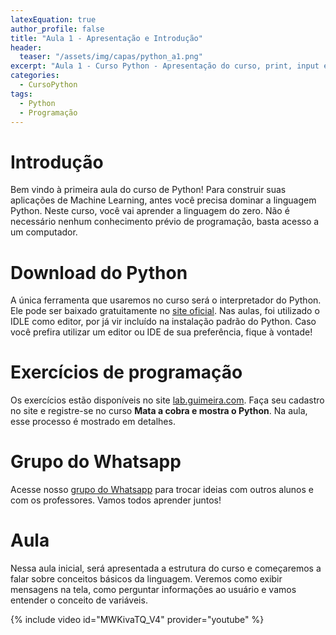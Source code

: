 ```yaml
---
latexEquation: true
author_profile: false
title: "Aula 1 - Apresentação e Introdução"
header:
  teaser: "/assets/img/capas/python_a1.png"
excerpt: "Aula 1 - Curso Python - Apresentação do curso, print, input e variáveis"
categories:
  - CursoPython
tags:
  - Python
  - Programação
---
```


# Introdução
Bem vindo à primeira aula do curso de Python! Para construir suas aplicações de Machine Learning, antes você precisa dominar a linguagem Python. Neste curso, você vai aprender a linguagem do zero. Não é necessário nenhum conhecimento prévio de programação, basta acesso a um computador.

# Download do Python
A única ferramenta que usaremos no curso será o interpretador do Python. Ele pode ser baixado gratuitamente no [site oficial](https://www.python.org/). Nas aulas, foi utilizado o IDLE como editor, por já vir incluído na instalação padrão do Python. Caso você prefira utilizar um editor ou IDE de sua preferência, fique à vontade!

# Exercícios de programação
Os exercícios estão disponíveis no site [lab.guimeira.com](https://lab.guimeira.com/). Faça seu cadastro no site e registre-se no curso **Mata a cobra e mostra o Python**. Na aula, esse processo é mostrado em detalhes.

# Grupo do Whatsapp
Acesse nosso [grupo do Whatsapp](https://chat.whatsapp.com/GfBQuovtiuA04VzUiuD7VG) para trocar ideias com outros alunos e com os professores. Vamos todos aprender juntos!

# Aula
Nessa aula inicial, será apresentada a estrutura do curso e começaremos a falar sobre conceitos básicos da linguagem. Veremos como exibir mensagens na tela, como perguntar informações ao usuário e vamos entender o conceito de variáveis.

{% include video id="MWKivaTQ_V4" provider="youtube" %}

